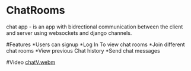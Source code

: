 # ChatRooms
chat app - is an app with bidrectional communication between the client and server using websockets and django channels.

#Features
  *Users can signup
  *Log In To view chat rooms
  *Join different chat rooms
  *View previous Chat history
  *Send chat messages
  
  
#Video
[chatV.webm](https://github.com/4liyo/ChatRooms/assets/145232051/7291625b-8c85-4497-8089-1802560cfd88)
